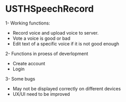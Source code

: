 # USTHSpeechRecord
1- Working functions:
  + Record voice and upload voice to server.
  + Vote a voice is good or bad
  + Edit text of a specific voice if it is not good enough

2- Functions in proess of deverlopment
  + Create account
  + Login
 
3- Some bugs
  + May not be displayed correctly on different devices
  + UX/UI need to be improved
